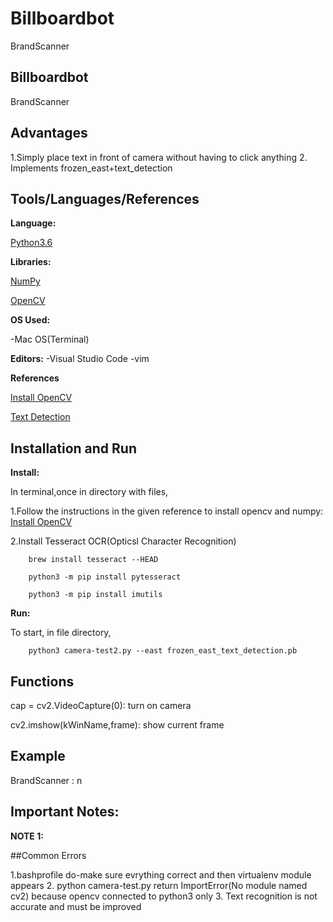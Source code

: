 # Billboardbot
BrandScanner

## Billboardbot
BrandScanner





## Advantages
1.Simply place text in front of camera without having to click anything 
2. Implements frozen_east+text_detection 









## Tools/Languages/References
**Language:** 

[Python3.6](https://www.python.org/)

**Libraries:** 

[NumPy](https://www.numpy.org/)

[OpenCV](https://opencv.org/)

**OS Used:** 

-Mac OS(Terminal)

**Editors:** 
-Visual Studio Code 
-vim

**References**

[Install OpenCV](https://www.codingforentrepreneurs.com/blog/opencv-python-web-camera-quick-test/)

[Text Detection](https://github.com/opencv/opencv/blob/master/samples/dnn/text_detection.py)




## Installation and Run 
**Install:** 

In terminal,once in directory with files,

1.Follow the instructions in the given reference to install opencv and numpy:
[Install OpenCV](https://www.codingforentrepreneurs.com/blog/opencv-python-web-camera-quick-test/)


2.Install Tesseract OCR(Opticsl Character Recognition)

```
	brew install tesseract --HEAD
```

```
	python3 -m pip install pytesseract
```

```
	python3 -m pip install imutils
```




**Run:** 

To start, in file directory, 

```
	python3 camera-test2.py --east frozen_east_text_detection.pb 
```







## Functions

cap = cv2.VideoCapture(0): turn on camera 

cv2.imshow(kWinName,frame): show current frame 





## Example

BrandScanner : n






## Important Notes:

**NOTE 1:** 





##Common Errors

1.bashprofile do-make sure evrything correct and then virtualenv module appears
2. python camera-test.py return ImportError(No module named cv2) because opencv connected
to python3 only 
3. Text recognition is not accurate and must be improved




